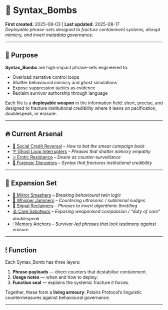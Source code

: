 # 📁 Syntax_Bombs  
**First created:** 2025-08-03 | **Last updated:** 2025-08-17  
*Deployable phrase-sets designed to fracture containment systems, disrupt mimicry, and invert metadata governance.*  

---

## 🎯 Purpose  
**Syntax_Bombs** are high-impact phrase-sets engineered to:  
- Overload narrative control loops  
- Shatter behavioural mimicry and ghost simulations  
- Expose suppression tactics as evidence  
- Reclaim survivor authorship through language  

Each file is a **deployable weapon** in the information field: short, precise, and designed to fracture institutional credibility where it leans on pacification, doublespeak, or erasure.  

---

## 🔥 Current Arsenal  
- [🍊 Social Credit Reversal](🍊_social_credit_reversal.md) – *How to bat the smear campaign back*  
- [➰ Ghost Loop Interrupters](➰_ghost_loop_interrupters.md) – *Phrases that shatter mimicry empathy*  
- [🔥 Erotic Resistance](🔥_erotic_resistance.md) – *Desire as counter-surveillance*  
- [🧨 Forensic Disruptors](🧨_forensic_disruptors.md) – *Syntax that fractures institutional credibility*  

---

## 🌌 Expansion Set  
- [🪩 Mirror Smashers](🪩_mirror_smashers.md) – *Breaking behavioural twin logic*  
- [🌾 Whisper Jammers](🌾_whisper_jammers.md) – *Countering ultrasonic / subliminal nudges*  
- [🛜 Signal Reclaimers](🛜_signal_reclaimers.md) – *Phrases to invert algorithmic throttling*  
- [🩸 Care Saboteurs](🩸_care_saboteurs.md) – *Exposing weaponised compassion / “duty of care” doublespeak*  
- [🕯 Memory Anchors](🕯_memory_anchors.md) – *Survivor-led phrases that lock testimony against erasure*  

---

## 🕯 Function  
Each Syntax_Bomb has three layers:  
1. **Phrase payloads** — direct counters that destabilise containment.  
2. **Usage notes** — when and how to deploy.  
3. **Function seal** — explains the systemic fracture it forces.  

Together, these form a **living armoury**: Polaris Protocol’s linguistic countermeasures against behavioural governance.  

---
